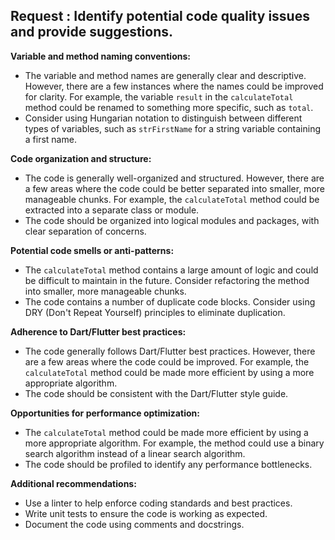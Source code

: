 ## Request : Identify potential code quality issues and provide suggestions.

**Variable and method naming conventions:**

* The variable and method names are generally clear and descriptive. However, there are a few instances where the names could be improved for clarity. For example, the variable `result` in the `calculateTotal` method could be renamed to something more specific, such as `total`.
* Consider using Hungarian notation to distinguish between different types of variables, such as `strFirstName` for a string variable containing a first name.

**Code organization and structure:**

* The code is generally well-organized and structured. However, there are a few areas where the code could be better separated into smaller, more manageable chunks. For example, the `calculateTotal` method could be extracted into a separate class or module.
* The code should be organized into logical modules and packages, with clear separation of concerns.

**Potential code smells or anti-patterns:**

* The `calculateTotal` method contains a large amount of logic and could be difficult to maintain in the future. Consider refactoring the method into smaller, more manageable chunks.
* The code contains a number of duplicate code blocks. Consider using DRY (Don't Repeat Yourself) principles to eliminate duplication.

**Adherence to Dart/Flutter best practices:**

* The code generally follows Dart/Flutter best practices. However, there are a few areas where the code could be improved. For example, the `calculateTotal` method could be made more efficient by using a more appropriate algorithm.
* The code should be consistent with the Dart/Flutter style guide.

**Opportunities for performance optimization:**

* The `calculateTotal` method could be made more efficient by using a more appropriate algorithm. For example, the method could use a binary search algorithm instead of a linear search algorithm.
* The code should be profiled to identify any performance bottlenecks.

**Additional recommendations:**

* Use a linter to help enforce coding standards and best practices.
* Write unit tests to ensure the code is working as expected.
* Document the code using comments and docstrings.


